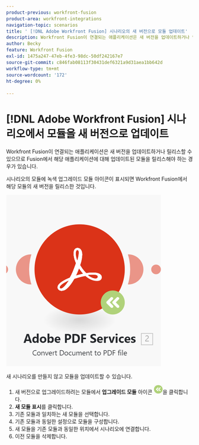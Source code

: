 ```yaml
---
product-previous: workfront-fusion
product-area: workfront-integrations
navigation-topic: scenarios
title: ' [!DNL Adobe Workfront Fusion] 시나리오의 새 버전으로 모듈 업데이트'
description: Workfront Fusion이 연결되는 애플리케이션은 새 버전을 업데이트하거나 릴리스할 수 있으므로 Fusion에서 해당 애플리케이션에 대해 업데이트된 모듈을 릴리스해야 하는 경우가 있습니다.
author: Becky
feature: Workfront Fusion
exl-id: 1475a247-47eb-4fe3-98dc-50df242167e7
source-git-commit: c846fab08113f30431def6321a9d31aea1bb642d
workflow-type: tm+mt
source-wordcount: '172'
ht-degree: 0%

---
```


# [!DNL Adobe Workfront Fusion] 시나리오에서 모듈을 새 버전으로 업데이트

Workfront Fusion이 연결되는 애플리케이션은 새 버전을 업데이트하거나 릴리스할 수 있으므로 Fusion에서 해당 애플리케이션에 대해 업데이트된 모듈을 릴리스해야 하는 경우가 있습니다.

시나리오의 모듈에 녹색 업그레이드 모듈 아이콘이 표시되면 Workfront Fusion에서 해당 모듈의 새 버전을 릴리스한 것입니다.

![업데이트 아이콘](assets/update-indicator.png)

새 시나리오를 만들지 않고 모듈을 업데이트할 수 있습니다.

1. 새 버전으로 업그레이드하려는 모듈에서 **업그레이드 모듈** 아이콘 ![업그레이드 아이콘](assets/upgrade-icon.png)을 클릭합니다.
1. **새 모듈 표시**&#x200B;를 클릭합니다.
1. 기존 모듈과 일치하는 새 모듈을 선택합니다.
1. 기존 모듈과 동일한 설정으로 모듈을 구성합니다.
1. 새 모듈을 기존 모듈과 동일한 위치에서 시나리오에 연결합니다.
1. 이전 모듈을 삭제합니다.
